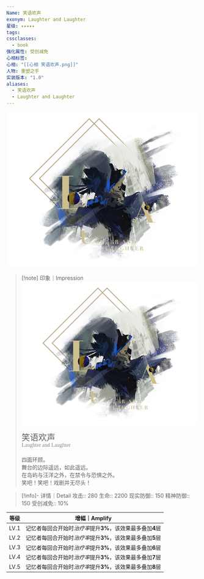 ```yaml
---
Name: 笑语欢声
exonym: Laughter and Laughter
星级: ✦✦✦✦✦
tags: 
cssclasses:
  - book
强化属性: 受创减免
心相标签: 
心相: "[[心相 笑语欢声.png]]"
人物: 重塑之手
实装版本: "1.0"
aliases:
  - 笑语欢声
  - Laughter and Laughter
---
```

![cover](assets/笑语欢声｜Laughter%20and%20Laughter.assets/心相%20笑语欢声.png)

> [!note] 印象｜Impression
> ![心相 笑语欢声|inlL|300](assets/笑语欢声｜Laughter%20and%20Laughter.assets/心相%20笑语欢声.png)
> <p style="font-family: '家族宋', sans-serif; font-size: 22px; line-height: 0.75; text-indent: 0;">笑语欢声<br><span style="font-family: serif; font-size: 14px; color: #888888;">Laughter and Laughter</span></p>
> 
> 四面环顾。  
> 舞台的边际遥远，如此遥远。  
> 在岛屿与汪洋之外，在禁令与恐惧之外。  
> 笑吧！笑吧！戏剧并无尽头！

> [!info]- 详情｜Detail
> 攻击:: 280
> 生命:: 2200
> 现实防御:: 150
> 精神防御:: 150
> 受创减免:: 10%

| 等级 |                        增幅｜Amplify                        |
| :--: | :---------------------------------------------------------: |
| LV.1 | 记忆者每回合开始时*治疗率*提升**3%**，该效果最多叠加**4**层 |
| LV.2 | 记忆者每回合开始时*治疗率*提升**3%**，该效果最多叠加**5**层 |
| LV.3 | 记忆者每回合开始时*治疗率*提升**3%**，该效果最多叠加**6**层 |
| LV.4 | 记忆者每回合开始时*治疗率*提升**3%**，该效果最多叠加**7**层 |
| LV.5 | 记忆者每回合开始时*治疗率*提升**3%**，该效果最多叠加**8**层 |
